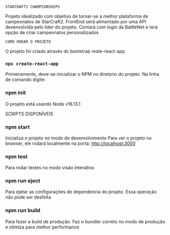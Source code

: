 `STARCRAFT2 CHAMPIONSHIPS`

Projeto idealizado com objetivo de tornar-se a melhor plataforma de campeonatos de StarCraft2.
FrontEnd será alimentado por uma API desenvolvida pelo lider do projeto. Contará com login da BattleNet e terá opção de criar campeonatos personalizados


`COMO RODAR O PROJETO`

O projeto foi criado através do bootstrap reate-react-app
###    `npx create-react-app`

Primeiramente, deve-se inicializar o NPM no diretorio do projeto.
Na linha de comando digite:
### npm init

O projeto está usando Node v16.13.1


SCRIPTS DISPONÍVEIS
### npm start

Inicializa o projeto no modo de desenvolvimento
Para ver o projeto no browser, ele rodará localmente na porta: [http://localhost:3000](http://localhost:3000)

### npm test

Para rodar testes no modo visão interativa

### npm run eject

Para ejetar as configurações de dependencia do projeto. Essa operação não pode ser desfeita

### npm run build

Para fazer a build de produção. Faz o bundler correto no modo de produção e otimiza para melhor performance



